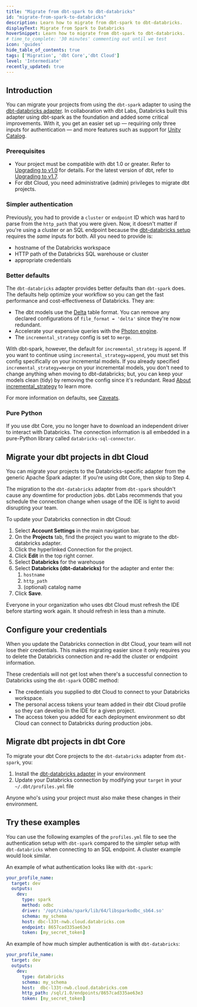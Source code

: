 ```yaml
---
title: "Migrate from dbt-spark to dbt-databricks"
id: "migrate-from-spark-to-databricks"
description: Learn how to migrate from dbt-spark to dbt-databricks.
displayText: Migrate from Spark to Databricks
hoverSnippet: Learn how to migrate from dbt-spark to dbt-databricks.
# time_to_complete: '30 minutes' commenting out until we test
icon: 'guides'
hide_table_of_contents: true
tags: ['Migration', 'dbt Core','dbt Cloud']
level: 'Intermediate'
recently_updated: true
---
```


## Introduction

You can migrate your projects from using the `dbt-spark` adapter to using the [dbt-databricks adapter](https://github.com/databricks/dbt-databricks). In collaboration with dbt Labs, Databricks built this adapter using dbt-spark as the foundation and added some critical improvements. With it, you get an easier set up &mdash; requiring only three inputs for authentication &mdash; and more features such as support for [Unity Catalog](https://www.databricks.com/product/unity-catalog).

### Prerequisites

- Your project must be compatible with dbt 1.0 or greater. Refer to [Upgrading to v1.0](/docs/dbt-versions/core-upgrade/upgrading-to-v1.0) for details. For the latest version of dbt, refer to [Upgrading to v1.7](/docs/dbt-versions/core-upgrade/upgrading-to-v1.7).
- For dbt Cloud, you need administrative (admin) privileges to migrate dbt projects.

### Simpler authentication

Previously, you had to provide a `cluster` or `endpoint` ID which was hard to parse from the `http_path` that you were given. Now, it doesn't matter if you're using a cluster or an SQL endpoint because the [dbt-databricks setup](/docs/core/connect-data-platform/databricks-setup) requires the _same_ inputs for both. All you need to provide is:
- hostname of the Databricks workspace
- HTTP path of the Databricks SQL warehouse or cluster
- appropriate credentials

### Better defaults

The `dbt-databricks` adapter provides better defaults than `dbt-spark` does. The defaults help optimize your workflow so you can get the fast performance and cost-effectiveness of Databricks. They are:

- The dbt models use the [Delta](https://docs.databricks.com/delta/index.html) table format. You can remove any declared configurations of `file_format = 'delta'` since they're now redundant.
- Accelerate your expensive queries with the [Photon engine](https://docs.databricks.com/runtime/photon.html).
- The `incremental_strategy` config is set to `merge`.

With dbt-spark, however, the default for `incremental_strategy` is `append`. If you want to continue using `incremental_strategy=append`, you must set this config specifically on your incremental models. If you already specified `incremental_strategy=merge` on your incremental models, you don't need to change anything when moving to dbt-databricks; but, you can keep your models clean (tidy) by removing the config since it's redundant. Read [About incremental_strategy](/docs/build/incremental-models#about-incremental_strategy) to learn more.

For more information on defaults, see [Caveats](/docs/core/connect-data-platform/databricks-setup#caveats).

### Pure Python

If you use dbt Core, you no longer have to download an independent driver to interact with Databricks. The connection information is all embedded in a pure-Python library called `databricks-sql-connector`.


## Migrate your dbt projects in dbt Cloud

You can migrate your projects to the Databricks-specific adapter from the generic Apache Spark adapter. If you're using dbt Core, then skip to Step 4.

The migration to the `dbt-databricks` adapter from `dbt-spark` shouldn't cause any downtime for production jobs. dbt Labs recommends that you schedule the connection change when usage of the IDE is light to avoid disrupting your team.

To update your Databricks connection in dbt Cloud:

1. Select **Account Settings** in the main navigation bar.
2. On the **Projects** tab, find the project you want to migrate to the dbt-databricks adapter.
3. Click the hyperlinked Connection for the project.
4. Click **Edit** in the top right corner.
5. Select **Databricks** for the warehouse
6. Select **Databricks (dbt-databricks)** for the adapter and enter the:
    1. `hostname`
    2. `http_path`
    3. (optional) catalog name
7. Click **Save**.

Everyone in your organization who uses dbt Cloud must refresh the IDE before starting work again. It should refresh in less than a minute.

## Configure your credentials

When you update the Databricks connection in dbt Cloud, your team will not lose their credentials. This makes migrating easier since it only requires you to delete the Databricks connection and re-add the cluster or endpoint information.

These credentials will not get lost when there's a successful connection to Databricks using the `dbt-spark` ODBC method:

- The credentials you supplied to dbt Cloud to connect to your Databricks workspace.
- The personal access tokens your team added in their dbt Cloud profile so they can develop in the IDE for a given project.
- The access token you added for each deployment environment so dbt Cloud can connect to Databricks during production jobs.

## Migrate dbt projects in dbt Core

To migrate your dbt Core projects to the `dbt-databricks` adapter from `dbt-spark`, you:
1. Install the [dbt-databricks adapter](https://github.com/databricks/dbt-databricks) in your environment
1. Update your Databricks connection by modifying your `target` in your `~/.dbt/profiles.yml` file

Anyone who's using your project must also make these changes in their environment.


## Try these examples

You can use the following examples of the `profiles.yml` file to see the authentication setup with `dbt-spark` compared to the simpler setup with `dbt-databricks` when connecting to an SQL endpoint. A cluster example would look similar.


An example of what authentication looks like with `dbt-spark`:

<File name='~/.dbt/profiles.yml'>

```yaml
your_profile_name:
  target: dev
  outputs:
    dev:
      type: spark
      method: odbc
      driver: '/opt/simba/spark/lib/64/libsparkodbc_sb64.so'
      schema: my_schema
      host: dbc-l33t-nwb.cloud.databricks.com
      endpoint: 8657cad335ae63e3
      token: [my_secret_token]

```

</File>

An example of how much simpler authentication is with `dbt-databricks`:

<File name='~/.dbt/profiles.yml'>

```yaml
your_profile_name:
  target: dev
  outputs:
    dev:
      type: databricks
      schema: my_schema
      host:  dbc-l33t-nwb.cloud.databricks.com
      http_path: /sql/1.0/endpoints/8657cad335ae63e3
      token: [my_secret_token]
```

</File>
